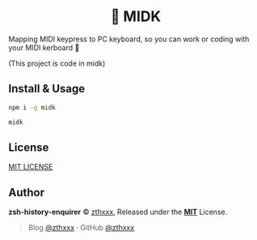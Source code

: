 <h1 align="center">🎹 MIDK </h1>

Mapping MIDI keypress to PC keyboard, so you can work or coding with your MIDI kerboard 🎉

(This project is code in midk)


## Install & Usage

```bash
npm i -g midk

midk
```

## License

[MIT LICENSE](./LICENSE)


## Author

**zsh-history-enquirer** © [zthxxx](https://github.com/zthxxx), Released under the **[MIT](./LICENSE)** License.<br>

> Blog [@zthxxx](https://blog.zthxxx.me) · GitHub [@zthxxx](https://github.com/zthxxx)
